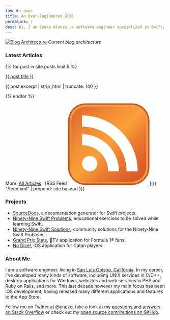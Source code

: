 ```yaml
---
layout: page
title: An Over-Engineered Blog
permalink: /
desc: Hi, I am Eneko Alonso, a software engineer specialized in Swift, with many years of experience developing apps for iOS and tvOS. I live in San Luis Obispo, California.
---
```


[![Blog Architecture](https://user-images.githubusercontent.com/32922/103234437-88d7db80-48f4-11eb-8902-927f015028e5.png)](https://user-images.githubusercontent.com/32922/103234437-88d7db80-48f4-11eb-8902-927f015028e5.png)
<em>Current blog architecture</em>

### Latest Articles

<div class="articles">
{% for post in site.posts limit:5 %}
  <div class="article-item">
    <!-- p class="preview"><a href="{{ post.url | prepend: site.baseurl }}"><img src="{{post.image}}" /></a></p-->
    <p class="title"><a href="{{ post.url | prepend: site.baseurl }}">{{ post.title }}</a></p>
    <p class="excerpt">{{ post.excerpt | strip_html | truncate: 140 }}</p>
  </div>
{% endfor %}
</div>

More: [All Articles](/articles) · [RSS Feed <img class="feed-icon" src="/media/feed-icon.svg">]({{ "/feed.xml" | prepend: site.baseurl }})


### Projects

- [SourceDocs](https://github.com/eneko/SourceDocs), a documentation generator for Swift projects.
- [Ninety-Nine Swift Problems](/projects/99-swift-problems), educational exercises to be solved while learning Swift.
- [Ninety-Nine Swift Solutions](https://github.com/eneko/Ninety-Nine-Swift-Solutions), community solutions for the Ninety-Nine Swift Problems .
- [Grand Prix Stats](/projects/grand-prix-stats), TV application for Formula 1® fans.
- [No Dice!](https://itunes.apple.com/us/app/no-dice/id1448825450?ls=1&mt=8), iOS application for Catan players.

<!-- ### Infographics & Visualizations

- [Formula One® Constructor Victories Year by Year]( /infographics/f1/constructor-wins-by-year)
 -->

### About Me

I am a software engineer, living in [San Luis Obispo, California](http://visitslo.com). In my career, I've developed many kinds of software,
including UNIX services in C/C++, desktop applications for Windows, websites and web services in PHP and Ruby on Rails, and more. This last 
decade however my main focus has been iOS development, having released many different applications and features to the App Store.

Follow me on Twitter at [@eneko](https://twitter.com/eneko), take a look at
my [questions and answers on Stack Overflow](https://stackoverflow.com/users/422288/eneko-alonso)
or check out my [open source contributions on GitHub](https://github.com/eneko).
